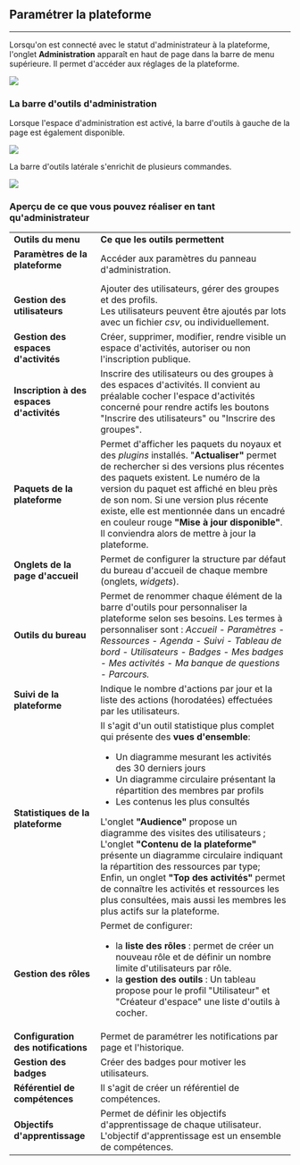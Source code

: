 
## Paramétrer la plateforme

---

Lorsqu'on est connecté avec le statut d'administrateur à la plateforme, l'onglet **Administration** apparaît en haut de page dans la barre de menu supérieure. Il permet d'accéder aux réglages de la plateforme.

![](images/menu_admin.png)
### La barre d'outils d'administration

Lorsque l'espace d'administration est activé, la barre d'outils à gauche de la page est également disponible.

![](images/barre_outils_g.png)

La barre d'outils latérale s'enrichit de plusieurs commandes.

![](images/barre_g_admin.png)

### Aperçu de ce que vous pouvez réaliser en tant qu'administrateur

<table>
<tbody>
<tr>
<td><b>Outils du menu</b></td>
<td><b>Ce que les outils permettent</b></td>
</tr>
<tr>
<td><b>Paramètres de la plateforme</b></p></td>
<td>Accéder aux paramètres du panneau d'administration.</td>
</tr>
<tr>
<td><b>Gestion des utilisateurs</b></td>
<td>Ajouter des utilisateurs, gérer des groupes et des profils.</br>
Les utilisateurs peuvent être ajoutés par lots avec un fichier <em>csv</em>, ou individuellement.</td>
</tr>
<tr>
<td><b>Gestion des espaces d'activités</b></td>
<td>Créer, supprimer, modifier, rendre visible un espace d'activités, autoriser ou non l'inscription publique.</td>
</tr>
<tr>
                                        <td><b>Inscription à des espaces d'activités</b></td>
                                        <td>Inscrire des utilisateurs ou des groupes à des espaces d'activités. Il convient au préalable cocher l'espace d'activités
                                            concerné pour rendre actifs les boutons "Inscrire des utilisateurs" ou "Inscrire des groupes".</td>
                                    </tr>
                                    <tr>
                                        <td><b>Paquets de la plateforme</b></td>
                                        <td>Permet d'afficher les paquets du noyaux et des <em>plugins</em> installés. "<b>Actualiser"</b> permet de rechercher si
                                            des versions plus récentes des paquets existent. Le numéro de la version du paquet est affiché en bleu près de son nom.
                                            Si une version plus récente existe, elle est mentionnée dans un encadré en couleur rouge <b>"Mise à jour disponible"</b>.
                                            Il conviendra alors de mettre à jour la plateforme.</td>
                                    </tr>
                                    <tr>
                                        <td><b>Onglets de la page d'accueil</b></td>
                                        <td>Permet de configurer la structure par défaut du bureau d'accueil de chaque membre (onglets, <em>widgets</em>).</td>
                                    </tr>
                                    <tr>
                                        <td><b>Outils du bureau</b></td>
                                        <td>Permet de renommer chaque élément de la barre d'outils pour personnaliser la plateforme selon ses besoins. Les termes à
                                            personnaliser sont : <em>Accueil - Paramètres - Ressources - Agenda - Suivi - Tableau de bord - Utilisateurs - Badges -
                                                Mes badges - Mes activités - Ma banque de questions - Parcours.</em></td>
                                    </tr>
                                    <tr>
                                        <td><b>Suivi de la plateforme</b></td>
                                        <td>Indique le nombre d'actions par jour et la liste des actions (horodatées) effectuées par les utilisateurs.</td>
                                    </tr>
                                    <tr>
                                        <td><b>Statistiques de la plateforme</b></td>
                                        <td>Il s'agit d'un outil statistique plus complet qui présente des <b>vues d'ensemble</b>:</br>
                                            <ul>
                                                <li>Un diagramme mesurant les activités des 30 derniers jours</li>
                                                <li>Un diagramme circulaire présentant la répartition des membres par profils</li>
                                                <li>Les contenus les plus consultés</li>
                                            </ul>
                                            L'onglet <b>"Audience"</b> propose un diagramme des visites des utilisateurs ;</br>
                                            L'onglet <b>"Contenu de la plateforme" </b>présente un diagramme circulaire indiquant la répartition des ressources par type;</br>
                                            Enfin, un onglet <b>"Top des activités"</b> permet de connaître les activités et ressources les plus consultées, mais aussi
                                            les membres les plus actifs sur la plateforme.</td>
                                    </tr>
                                    <tr>
                                        <td><b>Gestion des rôles</b></td>
                                        <td>Permet de configurer:</br>
                                            <ul>
                                                <li>la <b>liste des rôles</b> : permet de créer un nouveau rôle et de définir un nombre limite d'utilisateurs par rôle.</li>
                                                <li>la <b>gestion des outils</b> : Un tableau propose pour le profil "Utilisateur" et "Créateur d'espace" une liste d'outils
                                                    à cocher.</li>
                                            </ul>
                                        </td>
                                    </tr>
                                    <tr>
                                        <td><b>Configuration des notifications</b></td>
                                        <td>Permet de paramétrer les notifications par page et l'historique.</td>
                                    </tr>
                                    <tr>
                                        <td><b>Gestion des badges</b></td>
                                        <td>Créer des badges pour motiver les utilisateurs.</td>
                                    </tr>
                                    <tr>
                                        <td><b>Référentiel de compétences</b></td>
                                        <td>Il s'agit de créer un référentiel de compétences.
                                        </td>
                                    </tr>
                                    <tr>
                                        <td><b>Objectifs d'apprentissage</b></td>
                                        <td>Permet de définir les objectifs d'apprentissage de chaque utilisateur. L'objectif d'apprentissage est un ensemble de
                                            compétences.
                                        </td>
</tr>
</tbody>
</table>	
 	
 	
 	
